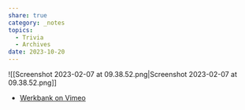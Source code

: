 ```yaml
---
share: true
category: _notes
topics:
  - Trivia
  - Archives
date: 2023-10-20
---
```



![[Screenshot 2023-02-07 at 09.38.52.png|Screenshot 2023-02-07 at 09.38.52.png]]

- [Werkbank on Vimeo](https://vimeo.com/157990864)